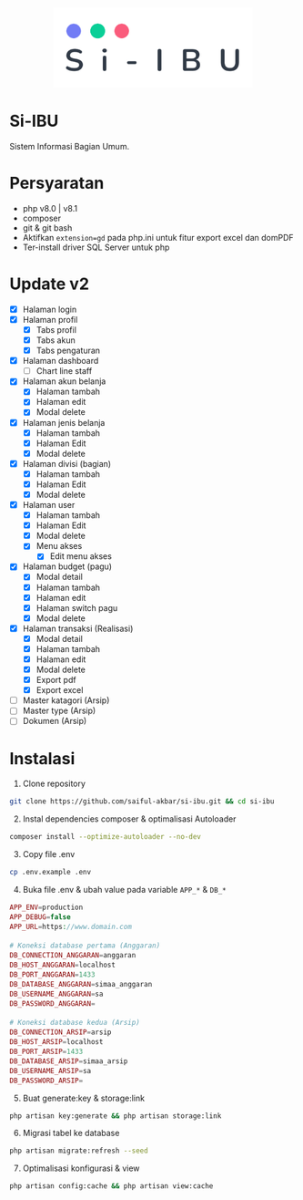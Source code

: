 <div align="center">
  <img
      loading="lazy"
      alt="logo"
      src="public/assets/images/logo/logo-dark.png"
      height="140"
   />
</div>

# Si-IBU

Sistem Informasi Bagian Umum.

# Persyaratan

-   php v8.0 | v8.1
-   composer
-   git & git bash
-   Aktifkan `extension=gd` pada php.ini untuk fitur export excel dan domPDF
-   Ter-install driver SQL Server untuk php

# Update v2

-   [x] Halaman login
-   [x] Halaman profil
    -   [x] Tabs profil
    -   [x] Tabs akun
    -   [x] Tabs pengaturan
-   [x] Halaman dashboard
    -   [ ] Chart line staff
-   [x] Halaman akun belanja
    -   [x] Halaman tambah
    -   [x] Halaman edit
    -   [x] Modal delete
-   [x] Halaman jenis belanja
    -   [x] Halaman tambah
    -   [x] Halaman Edit
    -   [x] Modal delete
-   [x] Halaman divisi (bagian)
    -   [x] Halaman tambah
    -   [x] Halaman Edit
    -   [x] Modal delete
-   [x] Halaman user
    -   [x] Halaman tambah
    -   [x] Halaman Edit
    -   [x] Modal delete
    -   [x] Menu akses
        -   [x] Edit menu akses
-   [x] Halaman budget (pagu)
    -   [x] Modal detail
    -   [x] Halaman tambah
    -   [x] Halaman edit
    -   [x] Halaman switch pagu
    -   [x] Modal delete
-   [x] Halaman transaksi (Realisasi)
    -   [x] Modal detail
    -   [x] Halaman tambah
    -   [x] Halaman edit
    -   [x] Modal delete
    -   [x] Export pdf
    -   [x] Export excel
-   [ ] Master katagori (Arsip)
-   [ ] Master type (Arsip)
-   [ ] Dokumen (Arsip)

# Instalasi

1.  Clone repository

```bash
git clone https://github.com/saiful-akbar/si-ibu.git && cd si-ibu
```

2. Instal dependencies composer & optimalisasi Autoloader

```bash
composer install --optimize-autoloader --no-dev
```

3. Copy file .env

```bash
cp .env.example .env
```

4.  Buka file .env & ubah value pada variable `APP_*` & `DB_*`

```php
APP_ENV=production
APP_DEBUG=false
APP_URL=https://www.domain.com

# Koneksi database pertama (Anggaran)
DB_CONNECTION_ANGGARAN=anggaran
DB_HOST_ANGGARAN=localhost
DB_PORT_ANGGARAN=1433
DB_DATABASE_ANGGARAN=simaa_anggaran
DB_USERNAME_ANGGARAN=sa
DB_PASSWORD_ANGGARAN=

# Koneksi database kedua (Arsip)
DB_CONNECTION_ARSIP=arsip
DB_HOST_ARSIP=localhost
DB_PORT_ARSIP=1433
DB_DATABASE_ARSIP=simaa_arsip
DB_USERNAME_ARSIP=sa
DB_PASSWORD_ARSIP=
```

5.  Buat generate:key & storage:link

```bash
php artisan key:generate && php artisan storage:link
```

6. Migrasi tabel ke database

```bash
php artisan migrate:refresh --seed
```

7. Optimalisasi konfigurasi & view

```bash
php artisan config:cache && php artisan view:cache
```
